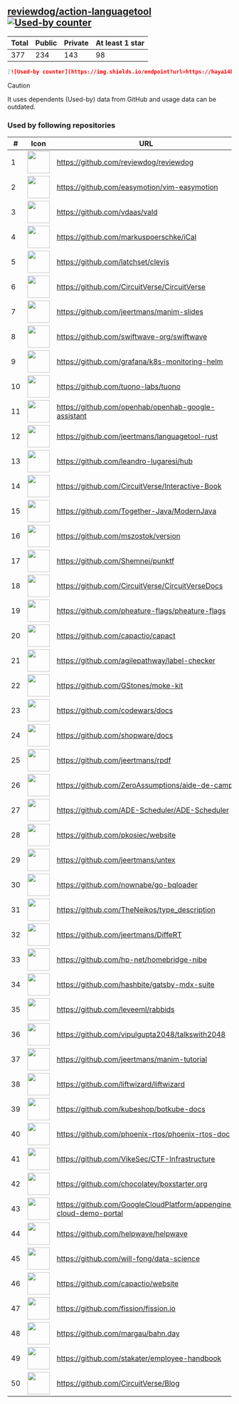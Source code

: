 





## [reviewdog/action-languagetool](https://github.com/reviewdog/action-languagetool) [![Used-by counter](https://img.shields.io/endpoint?url=https://haya14busa.github.io/github-used-by/data/reviewdog/action-languagetool/shieldsio.json)](https://github.com/haya14busa/github-used-by/tree/main/repo/reviewdog/action-languagetool)

| Total | Public | Private | At least 1 star
| ----- | ------ | ------- | ---------------
| 377 | 234 | 143 | 98 |

```md
[![Used-by counter](https://img.shields.io/endpoint?url=https://haya14busa.github.io/github-used-by/data/reviewdog/action-languagetool/shieldsio.json)](https://github.com/haya14busa/github-used-by/tree/main/repo/reviewdog/action-languagetool)
```

> [!CAUTION]
> It uses dependents (Used-by) data from GitHub and usage data can be outdated.

### Used by following repositories

| # | Icon | URL | Stars |
| -- | -- | -- | -- | 
|1|<img src="https://github.com/reviewdog.png" width=50 height=50>|https://github.com/reviewdog/reviewdog|8020|
|2|<img src="https://github.com/easymotion.png" width=50 height=50>|https://github.com/easymotion/vim-easymotion|7523|
|3|<img src="https://github.com/vdaas.png" width=50 height=50>|https://github.com/vdaas/vald|1545|
|4|<img src="https://github.com/markuspoerschke.png" width=50 height=50>|https://github.com/markuspoerschke/iCal|1130|
|5|<img src="https://github.com/latchset.png" width=50 height=50>|https://github.com/latchset/clevis|944|
|6|<img src="https://github.com/CircuitVerse.png" width=50 height=50>|https://github.com/CircuitVerse/CircuitVerse|890|
|7|<img src="https://github.com/jeertmans.png" width=50 height=50>|https://github.com/jeertmans/manim-slides|499|
|8|<img src="https://github.com/swiftwave-org.png" width=50 height=50>|https://github.com/swiftwave-org/swiftwave|486|
|9|<img src="https://github.com/grafana.png" width=50 height=50>|https://github.com/grafana/k8s-monitoring-helm|233|
|10|<img src="https://github.com/tuono-labs.png" width=50 height=50>|https://github.com/tuono-labs/tuono|226|
|11|<img src="https://github.com/openhab.png" width=50 height=50>|https://github.com/openhab/openhab-google-assistant|173|
|12|<img src="https://github.com/jeertmans.png" width=50 height=50>|https://github.com/jeertmans/languagetool-rust|160|
|13|<img src="https://github.com/leandro-lugaresi.png" width=50 height=50>|https://github.com/leandro-lugaresi/hub|147|
|14|<img src="https://github.com/CircuitVerse.png" width=50 height=50>|https://github.com/CircuitVerse/Interactive-Book|139|
|15|<img src="https://github.com/Together-Java.png" width=50 height=50>|https://github.com/Together-Java/ModernJava|101|
|16|<img src="https://github.com/mszostok.png" width=50 height=50>|https://github.com/mszostok/version|101|
|17|<img src="https://github.com/Shemnei.png" width=50 height=50>|https://github.com/Shemnei/punktf|90|
|18|<img src="https://github.com/CircuitVerse.png" width=50 height=50>|https://github.com/CircuitVerse/CircuitVerseDocs|87|
|19|<img src="https://github.com/pheature-flags.png" width=50 height=50>|https://github.com/pheature-flags/pheature-flags|81|
|20|<img src="https://github.com/capactio.png" width=50 height=50>|https://github.com/capactio/capact|79|
|21|<img src="https://github.com/agilepathway.png" width=50 height=50>|https://github.com/agilepathway/label-checker|76|
|22|<img src="https://github.com/GStones.png" width=50 height=50>|https://github.com/GStones/moke-kit|70|
|23|<img src="https://github.com/codewars.png" width=50 height=50>|https://github.com/codewars/docs|57|
|24|<img src="https://github.com/shopware.png" width=50 height=50>|https://github.com/shopware/docs|51|
|25|<img src="https://github.com/jeertmans.png" width=50 height=50>|https://github.com/jeertmans/rpdf|34|
|26|<img src="https://github.com/ZeroAssumptions.png" width=50 height=50>|https://github.com/ZeroAssumptions/aide-de-camp|30|
|27|<img src="https://github.com/ADE-Scheduler.png" width=50 height=50>|https://github.com/ADE-Scheduler/ADE-Scheduler|28|
|28|<img src="https://github.com/pkosiec.png" width=50 height=50>|https://github.com/pkosiec/website|28|
|29|<img src="https://github.com/jeertmans.png" width=50 height=50>|https://github.com/jeertmans/untex|27|
|30|<img src="https://github.com/nownabe.png" width=50 height=50>|https://github.com/nownabe/go-bqloader|21|
|31|<img src="https://github.com/TheNeikos.png" width=50 height=50>|https://github.com/TheNeikos/type_description|19|
|32|<img src="https://github.com/jeertmans.png" width=50 height=50>|https://github.com/jeertmans/DiffeRT|18|
|33|<img src="https://github.com/hp-net.png" width=50 height=50>|https://github.com/hp-net/homebridge-nibe|16|
|34|<img src="https://github.com/hashbite.png" width=50 height=50>|https://github.com/hashbite/gatsby-mdx-suite|14|
|35|<img src="https://github.com/leveeml.png" width=50 height=50>|https://github.com/leveeml/rabbids|14|
|36|<img src="https://github.com/vipulgupta2048.png" width=50 height=50>|https://github.com/vipulgupta2048/talkswith2048|12|
|37|<img src="https://github.com/jeertmans.png" width=50 height=50>|https://github.com/jeertmans/manim-tutorial|9|
|38|<img src="https://github.com/liftwizard.png" width=50 height=50>|https://github.com/liftwizard/liftwizard|8|
|39|<img src="https://github.com/kubeshop.png" width=50 height=50>|https://github.com/kubeshop/botkube-docs|8|
|40|<img src="https://github.com/phoenix-rtos.png" width=50 height=50>|https://github.com/phoenix-rtos/phoenix-rtos-doc|8|
|41|<img src="https://github.com/VikeSec.png" width=50 height=50>|https://github.com/VikeSec/CTF-Infrastructure|8|
|42|<img src="https://github.com/chocolatey.png" width=50 height=50>|https://github.com/chocolatey/boxstarter.org|7|
|43|<img src="https://github.com/GoogleCloudPlatform.png" width=50 height=50>|https://github.com/GoogleCloudPlatform/appengine-cloud-demo-portal|7|
|44|<img src="https://github.com/helpwave.png" width=50 height=50>|https://github.com/helpwave/helpwave|6|
|45|<img src="https://github.com/will-fong.png" width=50 height=50>|https://github.com/will-fong/data-science|6|
|46|<img src="https://github.com/capactio.png" width=50 height=50>|https://github.com/capactio/website|6|
|47|<img src="https://github.com/fission.png" width=50 height=50>|https://github.com/fission/fission.io|6|
|48|<img src="https://github.com/margau.png" width=50 height=50>|https://github.com/margau/bahn.day|5|
|49|<img src="https://github.com/stakater.png" width=50 height=50>|https://github.com/stakater/employee-handbook|5|
|50|<img src="https://github.com/CircuitVerse.png" width=50 height=50>|https://github.com/CircuitVerse/Blog|5|

